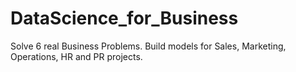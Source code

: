 # DataScience_for_Business
Solve 6 real Business Problems. Build  models for Sales, Marketing, Operations, HR and PR projects.
